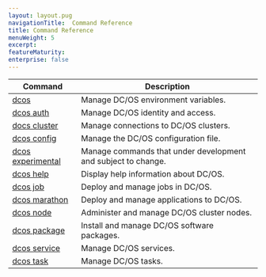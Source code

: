 ```yaml
---
layout: layout.pug
navigationTitle:  Command Reference
title: Command Reference
menuWeight: 5
excerpt:
featureMaturity:
enterprise: false
---
```


<!-- This source repo for this topic is https://github.com/dcos/dcos-docs -->



| Command | Description |
|---------|-------------|
| [dcos](/docs/1.10/cli/command-reference/dcos-auth/)   | Manage DC/OS environment variables. |
| [dcos auth](/docs/1.10/cli/command-reference/dcos-auth/)   |  Manage DC/OS identity and access. |
| [docs cluster](/docs/1.10/cli/command-reference/dcos-cluster/) |  Manage connections to DC/OS clusters. |
| [dcos config](/docs/1.10/cli/command-reference/dcos-config/) |  Manage the DC/OS configuration file. |
| [dcos experimental](/docs/1.10/cli/command-reference/dcos-experimental/) | Manage commands that under development and subject to change. |
| [dcos help](/docs/1.10/cli/command-reference/dcos-help/)    | Display help information about DC/OS.  |
| [dcos job](/docs/1.10/cli/command-reference/dcos-job/)    | Deploy and manage jobs in DC/OS.  |
| [dcos marathon](/docs/1.10/cli/command-reference/dcos-marathon/)  |  Deploy and manage applications to DC/OS.  |
| [dcos node](/docs/1.10/cli/command-reference/dcos-node/)   |  Administer and manage DC/OS cluster nodes.  |
| [dcos package](/docs/1.10/cli/command-reference/dcos-package/) | Install and manage DC/OS software packages. |
| [dcos service](/docs/1.10/cli/command-reference/dcos-service/)  |  Manage DC/OS services.  |
| [dcos task](/docs/1.10/cli/command-reference/dcos-task/)  |  Manage DC/OS tasks.  |
